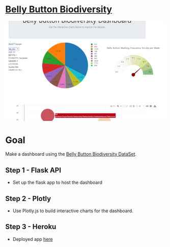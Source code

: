 # [Belly Button Biodiversity](https://bellybuttondashboardbleh.herokuapp.com/)

![screenshot](Images/screenshot.png)

# Goal

Make a dashboard using the [Belly Button Biodiversity DataSet](http://robdunnlab.com/projects/belly-button-biodiversity/).

## Step 1 - Flask API

* Set up the flask app to host the dashboard

## Step 2 - Plotly

* Use Plotly.js to build interactive charts for the dashboard.

## Step 3 - Heroku

* Deployed app [here](https://bellybuttondashboardbleh.herokuapp.com/)